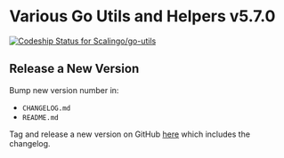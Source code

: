 # Various Go Utils and Helpers v5.7.0

[ ![Codeship Status for
Scalingo/go-utils](https://app.codeship.com/projects/af479f60-02c1-0136-d485-6637162e76f3/status?branch=master)](https://app.codeship.com/projects/280142)

## Release a New Version

Bump new version number in:

- `CHANGELOG.md`
- `README.md`

Tag and release a new version on GitHub
[here](https://github.com/Scalingo/go-utils/releases/new) which includes the
changelog.
